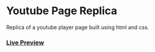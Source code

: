 # Youtube Page Replica

Replica of a youtube player page built using html and css.

### [Live Preview](https://kn0wn-un.github.io/ytpage/)
